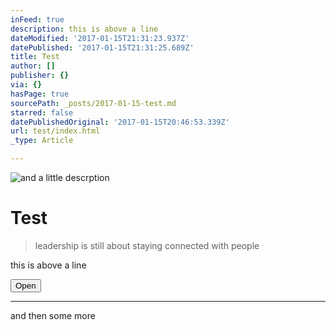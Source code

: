 ```yaml
---
inFeed: true
description: this is above a line
dateModified: '2017-01-15T21:31:23.937Z'
datePublished: '2017-01-15T21:31:25.689Z'
title: Test
author: []
publisher: {}
via: {}
hasPage: true
sourcePath: _posts/2017-01-15-test.md
starred: false
datePublishedOriginal: '2017-01-15T20:46:53.339Z'
url: test/index.html
_type: Article

---
```

![and a little descrption](https://the-grid-user-content.s3-us-west-2.amazonaws.com/ab67ee22-1470-4c81-80cd-e1ea3e3b6fc7.jpg)

# Test

> leadership is still about staying connected with people

this is above a line

<button data-role="cta" style="">Open</button>

---

and then some more